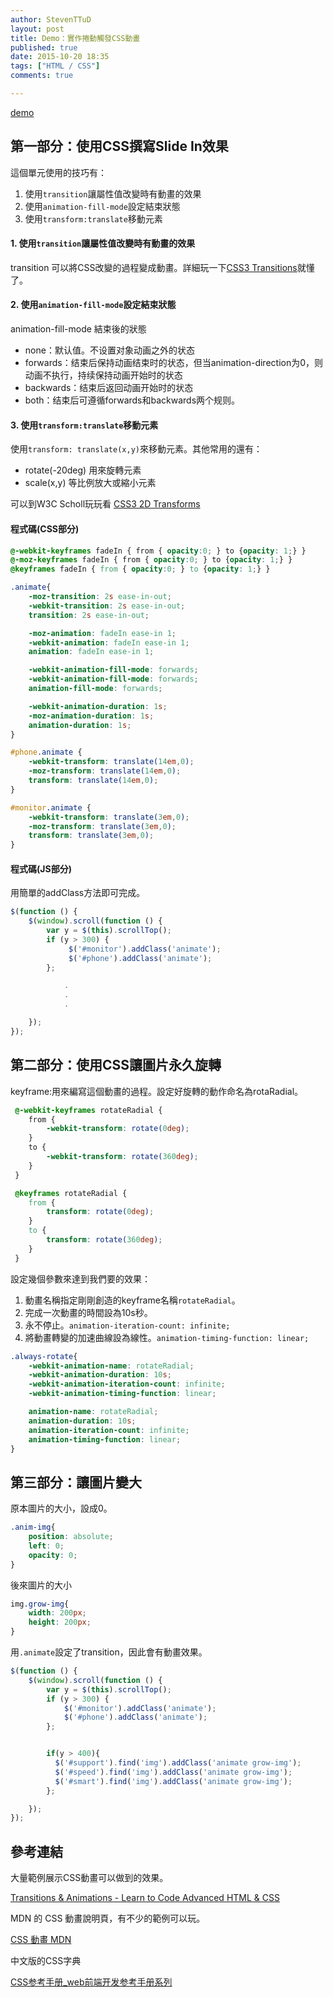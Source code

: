 ```yaml
---
author: StevenTTuD
layout: post
title: Demo：實作捲動觸發CSS動畫
published: true
date: 2015-10-20 18:35
tags: ["HTML / CSS"]
comments: true

---
```


[demo](http://steventtud.github.io/CSS-Animation-Page-Demo/)

## 第一部分：使用CSS撰寫Slide In效果

這個單元使用的技巧有：

1. 使用`transition`讓屬性值改變時有動畫的效果
2. 使用`animation-fill-mode`設定結束狀態
3. 使用`transform:translate`移動元素

#### 1. 使用`transition`讓屬性值改變時有動畫的效果

transition 可以將CSS改變的過程變成動畫。詳細玩一下[CSS3 Transitions](http://www.w3schools.com/css/css3_transitions.asp)就懂了。

#### 2. 使用`animation-fill-mode`設定結束狀態
animation-fill-mode 結束後的狀態

- none：默认值。不设置对象动画之外的状态
- forwards：结束后保持动画结束时的状态，但当animation-direction为0，则动画不执行，持续保持动画开始时的状态
- backwards：结束后返回动画开始时的状态
- both：结束后可遵循forwards和backwards两个规则。

#### 3. 使用`transform:translate`移動元素

使用`transform: translate(x,y)`來移動元素。其他常用的還有：

- rotate(-20deg) 用來旋轉元素
- scale(x,y) 等比例放大或縮小元素

可以到W3C Scholl玩玩看
[CSS3 2D Transforms](http://www.w3schools.com/css/css3_2dtransforms.asp)

#### 程式碼(CSS部分)

```css
@-webkit-keyframes fadeIn { from { opacity:0; } to {opacity: 1;} }
@-moz-keyframes fadeIn { from { opacity:0; } to {opacity: 1;} }
@keyframes fadeIn { from { opacity:0; } to {opacity: 1;} }
```

```css
.animate{
	-moz-transition: 2s ease-in-out;
	-webkit-transition: 2s ease-in-out;
	transition: 2s ease-in-out;

	-moz-animation: fadeIn ease-in 1;
	-webkit-animation: fadeIn ease-in 1;
	animation: fadeIn ease-in 1;

	-webkit-animation-fill-mode: forwards;
	-webkit-animation-fill-mode: forwards;
	animation-fill-mode: forwards;

	-webkit-animation-duration: 1s;
	-moz-animation-duration: 1s;
	animation-duration: 1s;
}
```

```css
#phone.animate {
	-webkit-transform: translate(14em,0);
	-moz-transform: translate(14em,0);
	transform: translate(14em,0);
}

#monitor.animate {
	-webkit-transform: translate(3em,0);
	-moz-transform: translate(3em,0);
	transform: translate(3em,0);
}
```

#### 程式碼(JS部分)

用簡單的addClass方法即可完成。

```js
$(function () {
    $(window).scroll(function () {
        var y = $(this).scrollTop();
        if (y > 300) {
             $('#monitor').addClass('animate');
             $('#phone').addClass('animate');
        };

			.
			.
			.

    });
});
```

## 第二部分：使用CSS讓圖片永久旋轉

keyframe:用來編寫這個動畫的過程。設定好旋轉的動作命名為rotaRadial。

```css
 @-webkit-keyframes rotateRadial {
 	from {
 		-webkit-transform: rotate(0deg);
 	}
 	to {
 		-webkit-transform: rotate(360deg);
 	}
 }

 @keyframes rotateRadial {
 	from {
 		transform: rotate(0deg);
 	}
 	to {
 		transform: rotate(360deg);
 	}
 }
```

設定幾個參數來達到我們要的效果：

1. 動畫名稱指定剛剛創造的keyframe名稱`rotateRadial`。
1. 完成一次動畫的時間設為10s秒。
1. 永不停止。`animation-iteration-count: infinite;`
1. 將動畫轉變的加速曲線設為線性。`animation-timing-function: linear;`

```css
.always-rotate{
	-webkit-animation-name: rotateRadial;
	-webkit-animation-duration: 10s;
	-webkit-animation-iteration-count: infinite;
	-webkit-animation-timing-function: linear;

	animation-name: rotateRadial;
	animation-duration: 10s;
	animation-iteration-count: infinite;
	animation-timing-function: linear;
}
```

## 第三部分：讓圖片變大

原本圖片的大小，設成0。

```css
.anim-img{
	position: absolute;
	left: 0;
	opacity: 0;
}
```

後來圖片的大小

```css
img.grow-img{
	width: 200px;
	height: 200px;
}
```

用`.animate`設定了transition，因此會有動畫效果。

```js
$(function () {
    $(window).scroll(function () {
        var y = $(this).scrollTop();
        if (y > 300) {
            $('#monitor').addClass('animate');
            $('#phone').addClass('animate');
        };


        if(y > 400){
          $('#support').find('img').addClass('animate grow-img');
          $('#speed').find('img').addClass('animate grow-img');
          $('#smart').find('img').addClass('animate grow-img');
        };

    });
});
```

## 參考連結

大量範例展示CSS動畫可以做到的效果。

[Transitions & Animations - Learn to Code Advanced HTML & CSS](http://learn.shayhowe.com/advanced-html-css/transitions-animations/)

MDN 的 CSS 動畫說明頁，有不少的範例可以玩。

[CSS 動畫  MDN](https://developer.mozilla.org/zh-TW/docs/CSS_%E5%8B%95%E7%95%AB)

中文版的CSS字典

[CSS参考手册_web前端开发参考手册系列](http://css.doyoe.com/)
